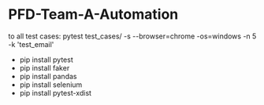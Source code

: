 # PFD-Team-A-Automation

to all test cases: pytest test_cases/  -s --browser=chrome -os=windows -n 5 -k 'test_email'


- pip install pytest
- pip install faker
- pip install pandas
- pip install selenium
- pip install pytest-xdist

